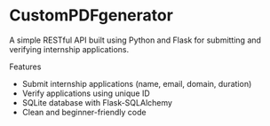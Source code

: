 # CustomPDFgenerator
A simple RESTful API built using Python and Flask for submitting and verifying internship applications.

 Features
- Submit internship applications (name, email, domain, duration)
- Verify applications using unique ID
- SQLite database with Flask-SQLAlchemy
- Clean and beginner-friendly code
